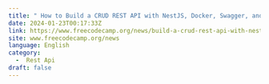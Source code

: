 ```yaml
---
title: " How to Build a CRUD REST API with NestJS, Docker, Swagger, and Prisma "
date: 2024-01-23T00:17:33Z
link: https://www.freecodecamp.org/news/build-a-crud-rest-api-with-nestjs-docker-swagger-prisma/?utm_medium=RSS&utm_source=news.12bit.vn
site: www.freecodecamp.org/news
language: English
category:
  -  Rest Api 
draft: false
---
```

